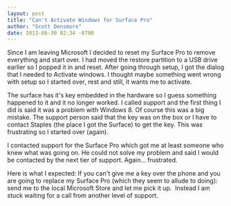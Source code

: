 ```yaml
---
layout: post
title: "Can't Activate Windows for Surface Pro"
author: "Scott Densmore"
date: 2013-06-30 02:34 -0700
---
```


Since I am leaving Microsoft I decided to reset my Surface Pro to remove everything and start over. I had moved the restore partition to a USB drive earlier so I popped it in and reset. After going through setup, I got the dialog that I needed to Activate windows. I thought maybe something went wrong with setup so I started over, rest and still, it wants me to activate.

The surface has it's key embedded in the hardware so I guess something happened to it and it no longer worked. I called support and the first thing I did is said it was a problem with Windows 8. Of course this was a big mistake. The support person said that the key was on the box or I have to contact Staples (the place I got the Surface) to get the key. This was frustrating so I started over (again).

I contacted support for the Surface Pro which got me at least someone who knew what was going on. He could not solve my problem and said I would be contacted by the next tier of support. Again… frustrated.

Here is what I expected: If you can't give me a key over the phone and you are going to replace my Surface Pro (which they seem to allude to doing): send me to the local Microsoft Store and let me pick it up.  Instead I am stuck waiting for a call from another level of support.